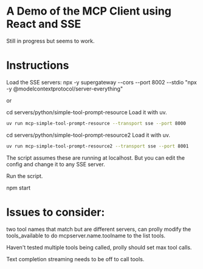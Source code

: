 # A Demo of the MCP Client using React and SSE
Still in progress but seems to work. 

# Instructions

Load the SSE servers: 
npx -y supergateway --cors --port 8002 --stdio "npx -y @modelcontextprotocol/server-everything"

or 

cd servers/python/simple-tool-prompt-resource
Load it with uv. 
```bash
uv run mcp-simple-tool-prompt-resource --transport sse --port 8000
```
cd servers/python/simple-tool-prompt-resource2
Load it with uv. 
```bash
uv run mcp-simple-tool-prompt-resource2 --transport sse --port 8001
```
The script assumes these are running at localhost. But you can edit the config and change it to any SSE server. 

Run the script. 

npm start


# Issues to consider: 
two tool names that match but are different servers, can prolly modify the tools_available to do mcpserver.name.toolname to the list tools. 

Haven't tested multiple tools being called, prolly should set max tool calls. 

Text completion streaming needs to be off to call tools. 


